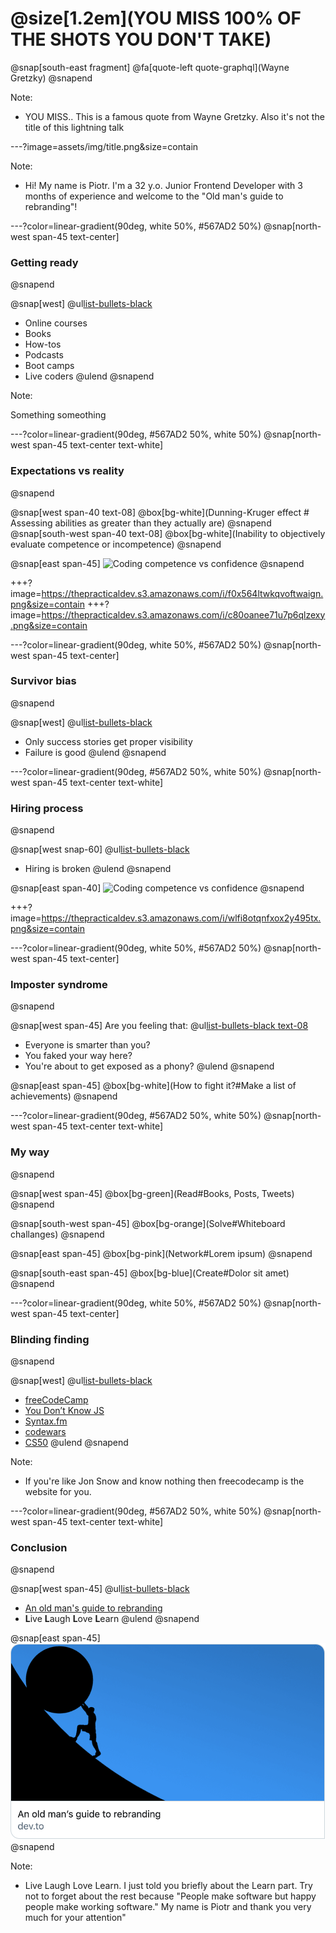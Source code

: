 # @size[1.2em](YOU MISS 100% OF THE SHOTS YOU DON'T TAKE)
@snap[south-east fragment]
@fa[quote-left quote-graphql](Wayne Gretzky)
@snapend

Note:

- YOU MISS.. This is a famous quote from Wayne Gretzky. Also it's not the title of this lightning talk

---?image=assets/img/title.png&size=contain

Note:

- Hi! My name is Piotr. I'm a 32 y.o. Junior Frontend Developer with 3 months of experience and welcome to the "Old man's guide to rebranding"!

---?color=linear-gradient(90deg, white 50%, #567AD2 50%)
@snap[north-west span-45 text-center]
### Getting ready
@snapend

@snap[west]
@ul[list-bullets-black](false)
- Online courses
- Books
- How-tos
- Podcasts
- Boot camps
- Live coders
@ulend
@snapend

Note:

Something someothing

---?color=linear-gradient(90deg, #567AD2 50%, white 50%)
@snap[north-west span-45 text-center text-white]
### Expectations vs reality
@snapend

@snap[west span-40 text-08]
@box[bg-white](Dunning-Kruger effect # Assessing abilities as greater than they actually are)
@snapend
@snap[south-west span-40 text-08]
@box[bg-white](Inability to objectively evaluate competence or incompetence)
@snapend

@snap[east span-45]
![Coding competence vs confidence](https://thepracticaldev.s3.amazonaws.com/i/f0x564ltwkqvoftwaign.png)
@snapend

+++?image=https://thepracticaldev.s3.amazonaws.com/i/f0x564ltwkqvoftwaign.png&size=contain
+++?image=https://thepracticaldev.s3.amazonaws.com/i/c80oanee71u7p6qlzexy.png&size=contain

---?color=linear-gradient(90deg, white 50%, #567AD2 50%)
@snap[north-west span-45 text-center]
### Survivor bias
@snapend

@snap[west]
@ul[list-bullets-black](false)
- Only success stories get proper visibility
- Failure is good
@ulend
@snapend

---?color=linear-gradient(90deg, #567AD2 50%, white 50%)
@snap[north-west span-45 text-center text-white]
### Hiring process
@snapend

@snap[west snap-60]
@ul[list-bullets-black](false)
- Hiring is broken
@ulend
@snapend

@snap[east span-40]
![Coding competence vs confidence](https://thepracticaldev.s3.amazonaws.com/i/wlfi8otqnfxox2y495tx.png)
@snapend

+++?image=https://thepracticaldev.s3.amazonaws.com/i/wlfi8otqnfxox2y495tx.png&size=contain

---?color=linear-gradient(90deg, white 50%, #567AD2 50%)
@snap[north-west span-45 text-center]
### Imposter syndrome
@snapend

@snap[west span-45]
Are you feeling that:
@ul[list-bullets-black text-08](false)
- Everyone is smarter than you?
- You faked your way here?
- You're about to get exposed as a phony?
@ulend
@snapend

@snap[east span-45] 
@box[bg-white](How to fight it?#Make a list of achievements) 
@snapend

---?color=linear-gradient(90deg, #567AD2 50%, white 50%)
@snap[north-west span-45 text-center text-white]
### My way
@snapend

@snap[west span-45] 
@box[bg-green](Read#Books, Posts, Tweets) 
@snapend

@snap[south-west span-45] 
@box[bg-orange](Solve#Whiteboard challanges) 
@snapend

@snap[east span-45] 
@box[bg-pink](Network#Lorem ipsum) 
@snapend

@snap[south-east span-45] 
@box[bg-blue](Create#Dolor sit amet) 
@snapend

---?color=linear-gradient(90deg, white 50%, #567AD2 50%)
@snap[north-west span-45 text-center]
### Blinding finding
@snapend

@snap[west]
@ul[list-bullets-black](false)
- [freeCodeCamp](https://www.freecodecamp.org/)
- [You Don’t Know JS](https://github.com/getify/You-Dont-Know-JS)
- [Syntax.fm](https://syntax.fm/)
- [codewars](https://www.codewars.com)
- [CS50](https://www.edx.org/course/cs50s-introduction-computer-science-harvardx-cs50x)
@ulend
@snapend

Note: 

- If you're like Jon Snow and know nothing then freecodecamp is the website for you.

---?color=linear-gradient(90deg, #567AD2 50%, white 50%)
@snap[north-west span-45 text-center text-white]
### Conclusion
@snapend

@snap[west span-45]
@ul[list-bullets-black](false)
- [An old man's guide to rebranding]()
- **L**ive **L**augh **L**ove **L**earn
@ulend
@snapend

@snap[east span-45]
![dev.to thumbnail](assets/img/thumb.png)
@snapend

Note:

- Live Laugh Love Learn. I just told you briefly about the Learn part. Try not to forget about the rest because "People make software but happy people make working software." My name is Piotr and thank you very much for your attention"

